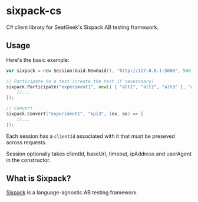# sixpack-cs

C# client library for SeatGeek's Sixpack AB testing framework.

## Usage

Here's the basic example:

```go
var sixpack = new Session(Guid.NewGuid(), "http://127.0.0.1:5000", 500);

// Participate in a test (create the test if necesssary)
sixpack.Participate("experiment1", new[] { "alt1", "alt2", "alt3" }, "alt2", (exception, o) => {
	//...
});

// Convert
sixpack.Convert("experiment1", "kpi3", (ex, oo) => {
	//...
});
```

Each session has a `clientId` associated with it that must be preseved across requests.

Session optionally takes clientId, baseUrl, timeout, ipAddress and userAgent in the constructor.

## What is Sixpack?

[Sixpack](http://sixpack.seatgeek.com/) is a language-agnostic AB testing framework.